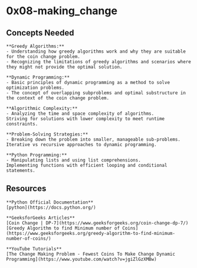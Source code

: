 # 0x08-making_change

## Concepts Needed

    **Greedy Algorithms:**
    - Understanding how greedy algorithms work and why they are suitable for the coin change problem.
    - Recognizing the limitations of greedy algorithms and scenarios where they might not provide the optimal solution.

    **Dynamic Programming:**
    - Basic principles of dynamic programming as a method to solve optimization problems.
    - The concept of overlapping subproblems and optimal substructure in the context of the coin change problem.

    **Algorithmic Complexity:**
    - Analyzing the time and space complexity of algorithms.
    Striving for solutions with lower complexity to meet runtime constraints.

    **Problem-Solving Strategies:**
    - Breaking down the problem into smaller, manageable sub-problems.
    Iterative vs recursive approaches to dynamic programming.
    
    **Python Programming:**
    - Manipulating lists and using list comprehensions.
    Implementing functions with efficient looping and conditional statements.

## Resources

    **Python Official Documentation**
    [python](https://docs.python.org/)

    **GeeksforGeeks Articles**
    [Coin Change | DP-7](https://www.geeksforgeeks.org/coin-change-dp-7/)
    [Greedy Algorithm to find Minimum number of Coins](https://www.geeksforgeeks.org/greedy-algorithm-to-find-minimum-number-of-coins/)

    **YouTube Tutorials**
    [The Change Making Problem - Fewest Coins To Make Change Dynamic Programming](https://www.youtube.com/watch?v=jgiZlGzXMBw)

